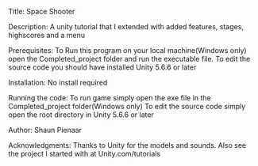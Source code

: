 Title:
Space Shooter

Description:
A unity tutorial that I extended with added features, stages, highscores and a menu

Prerequisites:
To Run this program on your local machine(Windows only) open the Completed_project folder and run the executable file. To edit the source code you should have installed Unity 5.6.6 or later

Installation:
No install required

Running the code:
To run game simply open the exe file in the Completed_project folder(Windows only)
To edit the source code simply open the root directory in Unity 5.6.6 or later

Author:
Shaun Pienaar

Acknowledgments:
Thanks to Unity for the models and sounds. Also see the project I started with at Unity.com/tutorials 